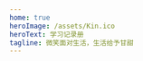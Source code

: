 ```yaml
---
home: true
heroImage: /assets/Kin.ico
heroText: 学习记录册
tagline: 微笑面对生活，生活给予甘甜
---
```


<template>
    <div>
        <div class="content animate__animated animate__fadeInUp">
            <div class="item" v-for="(item,index) in list" :key="index">
                <div class="title">{{item.title}}</div>
                <div class="moto">{{item.moto}}</div>
            </div>
        </div>
        <div class="footer">MIT Licensed | Copyright © 2021-present Kinron</div>
    </div>
</template>

<script>
import 'animate.css'
export default {
    data() {
        return {
            list: [
                {title: '学习总结', moto: '成功建立在失败之后，或出现于失败之中'},
                {title: '兴趣发展', moto: '当你抛弃了感兴趣的东西，还会觉得做什么都有趣吗？'},
                {title: '感悟记录', moto: '生活就像一本无字之书，学习让书里的内容更加充实，努力让内容更加精彩。'}
            ]
        }
    }
}
</script>

<style scoped>
@media (min-width:768px) {
    .content {
        display: flex;
        justify-content: space-between;
    }
    .item {
        width: 30%;
    }
}
.item {
    margin: 20px;
    padding: 20px;
    text-align: center;
    border: 1px solid #c9c0c0;
    border-radius: 5px;
    box-shadow: 2px 2px 5px rgb(162, 147, 167);
    transition-duration: 500ms;
}
.item:hover {
    transform: translateY(-10px);
    transition-duration: 500ms;
}
.title {
    color: #5f4a86;
    font-size: 20px;
    font-weight: bolder;
}
.moto {
    color: #5f4a86;
    margin-top: 20px;
}
.footer {
    text-align: center;
    margin-top: 50px;
}
</style>